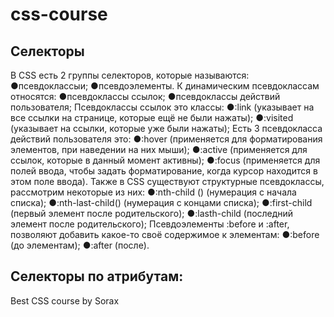 # css-course
## Селекторы
В CSS есть 2 группы селекторов, которые называются:
    ●псевдоклассыи;
    ●псевдоэлементы.
К динамическим псевдоклассам относятся:
    ●псевдоклассы ссылок;
    ●псевдоклассы действий пользователя;
Псевдоклассы ссылок это классы: 
    ●:link (указывает на все ссылки на странице, которые ещё не были нажаты);
    ●:visited (указывает на ссылки, которые уже были нажаты);
Есть 3 псевдокласса действий пользователя это:
    ●:hover (применяется для форматирования элементов, при наведении на них мыши);
    ●:active (применяется для ссылок, которые в данный момент активны);
    ●:focus (применяется для полей ввода, чтобы задать форматирование, когда курсор находится в этом поле ввода).
  Также в CSS существуют структурные псевдоклассы, рассмотрим некоторые из них:
    ●:nth-child () (нумерация с начала списка);
    ●:nth-last-child() (нумерация с концами списка);
    ●:first-child (первый элемент после родительского);
    ●:lasth-child (последний элемент после родительского);
  Псевдоэлементы :before и :after,  позволяют добавить какое-то своё содержимое к элементам:
    ●:before (до элементам);
    ●:after (после).
## Селекторы по атрибутам:

Best CSS course by Sorax
